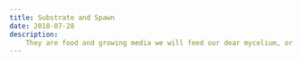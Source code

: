 ```yaml
---
title: Substrate and Spawn
date: 2018-07-28
description:
    They are food and growing media we will feed our dear mycelium, or in order for him to grow and expands his hyphae.  
---
```


